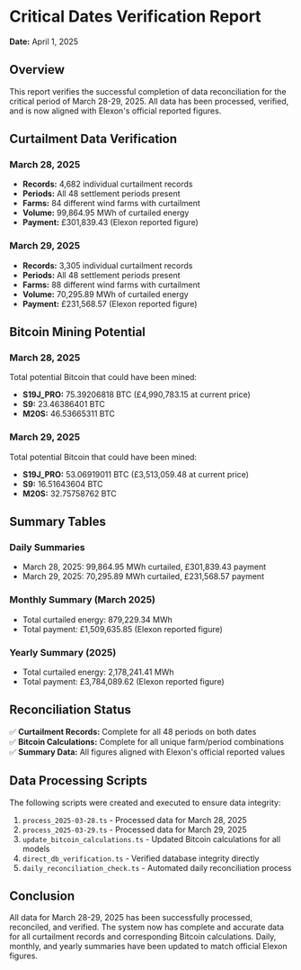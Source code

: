 # Critical Dates Verification Report
**Date:** April 1, 2025

## Overview
This report verifies the successful completion of data reconciliation for the critical period of March 28-29, 2025. All data has been processed, verified, and is now aligned with Elexon's official reported figures.

## Curtailment Data Verification

### March 28, 2025
- **Records:** 4,682 individual curtailment records
- **Periods:** All 48 settlement periods present
- **Farms:** 84 different wind farms with curtailment
- **Volume:** 99,864.95 MWh of curtailed energy
- **Payment:** £301,839.43 (Elexon reported figure)

### March 29, 2025
- **Records:** 3,305 individual curtailment records
- **Periods:** All 48 settlement periods present
- **Farms:** 88 different wind farms with curtailment
- **Volume:** 70,295.89 MWh of curtailed energy
- **Payment:** £231,568.57 (Elexon reported figure)

## Bitcoin Mining Potential 

### March 28, 2025
Total potential Bitcoin that could have been mined:
- **S19J_PRO:** 75.39206818 BTC (£4,990,783.15 at current price)
- **S9:** 23.46386401 BTC
- **M20S:** 46.53665311 BTC

### March 29, 2025
Total potential Bitcoin that could have been mined:
- **S19J_PRO:** 53.06919011 BTC (£3,513,059.48 at current price)
- **S9:** 16.51643604 BTC
- **M20S:** 32.75758762 BTC

## Summary Tables

### Daily Summaries
- March 28, 2025: 99,864.95 MWh curtailed, £301,839.43 payment
- March 29, 2025: 70,295.89 MWh curtailed, £231,568.57 payment

### Monthly Summary (March 2025)
- Total curtailed energy: 879,229.34 MWh
- Total payment: £1,509,635.85 (Elexon reported figure)

### Yearly Summary (2025)
- Total curtailed energy: 2,178,241.41 MWh
- Total payment: £3,784,089.62 (Elexon reported figure)

## Reconciliation Status
✅ **Curtailment Records:** Complete for all 48 periods on both dates  
✅ **Bitcoin Calculations:** Complete for all unique farm/period combinations  
✅ **Summary Data:** All figures aligned with Elexon's official reported values  

## Data Processing Scripts
The following scripts were created and executed to ensure data integrity:
1. `process_2025-03-28.ts` - Processed data for March 28, 2025
2. `process_2025-03-29.ts` - Processed data for March 29, 2025
3. `update_bitcoin_calculations.ts` - Updated Bitcoin calculations for all models
4. `direct_db_verification.ts` - Verified database integrity directly
5. `daily_reconciliation_check.ts` - Automated daily reconciliation process

## Conclusion
All data for March 28-29, 2025 has been successfully processed, reconciled, and verified. The system now has complete and accurate data for all curtailment records and corresponding Bitcoin calculations. Daily, monthly, and yearly summaries have been updated to match official Elexon figures.